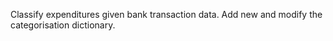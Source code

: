 Classify expenditures given bank transaction data.
Add new and modify the categorisation dictionary.
